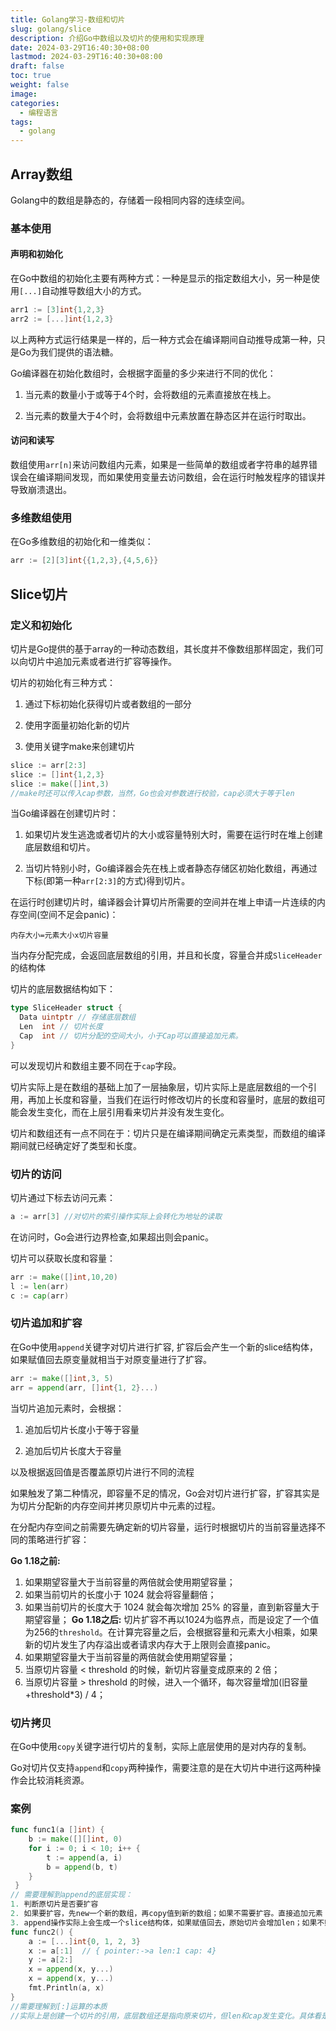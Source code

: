 ```yaml
---
title: Golang学习-数组和切片
slug: golang/slice
description: 介绍Go中数组以及切片的使用和实现原理
date: 2024-03-29T16:40:30+08:00
lastmod: 2024-03-29T16:40:30+08:00
draft: false
toc: true
weight: false
image: 
categories:
  - 编程语言
tags:
  - golang
---
```

## Array数组

Golang中的数组是静态的，存储着一段相同内容的连续空间。

### 基本使用

#### 声明和初始化

在Go中数组的初始化主要有两种方式：一种是显示的指定数组大小，另一种是使用`[...]`自动推导数组大小的方式。

```Go
arr1 := [3]int{1,2,3}
arr2 := [...]int{1,2,3}
```

以上两种方式运行结果是一样的，后一种方式会在编译期间自动推导成第一种，只是Go为我们提供的语法糖。

Go编译器在初始化数组时，会根据字面量的多少来进行不同的优化：

1. 当元素的数量小于或等于4个时，会将数组的元素直接放在栈上。
    
2. 当元素的数量大于4个时，会将数组中元素放置在静态区并在运行时取出。
    

#### 访问和读写

数组使用`arr[n]`来访问数组内元素，如果是一些简单的数组或者字符串的越界错误会在编译期间发现，而如果使用变量去访问数组，会在运行时触发程序的错误并导致崩溃退出。

### 多维数组使用

在Go多维数组的初始化和一维类似：

```Go
arr := [2][3]int{{1,2,3},{4,5,6}}
```

## Slice切片

### 定义和初始化

切片是Go提供的基于array的一种动态数组，其长度并不像数组那样固定，我们可以向切片中追加元素或者进行扩容等操作。

切片的初始化有三种方式：

1. 通过下标初始化获得切片或者数组的一部分
    
2. 使用字面量初始化新的切片
    
3. 使用关键字make来创建切片
    

```Go
slice := arr[2:3]
slice := []int{1,2,3}
slice := make([]int,3) 
//make时还可以传入cap参数，当然，Go也会对参数进行校验，cap必须大于等于len
```

当Go编译器在创建切片时：

1. 如果切片发生逃逸或者切片的大小或容量特别大时，需要在运行时在堆上创建底层数组和切片。
    
2. 当切片特别小时，Go编译器会先在栈上或者静态存储区初始化数组，再通过下标(即第一种`arr[2:3]`的方式)得到切片。
    

在运行时创建切片时，编译器会计算切片所需要的空间并在堆上申请一片连续的内存空间(空间不足会panic)：

`内存大小=元素大小x切片容量`

当内存分配完成，会返回底层数组的引用，并且和长度，容量合并成`SliceHeader`的结构体

切片的底层数据结构如下：

```Go
type SliceHeader struct {
  Data uintptr // 存储底层数组
  Len  int // 切片长度
  Cap  int // 切片分配的空间大小，小于Cap可以直接追加元素。
}
```

可以发现切片和数组主要不同在于`cap`字段。

切片实际上是在数组的基础上加了一层抽象层，切片实际上是底层数组的一个引用，再加上长度和容量，当我们在运行时修改切片的长度和容量时，底层的数组可能会发生变化，而在上层引用看来切片并没有发生变化。

切片和数组还有一点不同在于：切片只是在编译期间确定元素类型，而数组的编译期间就已经确定好了类型和长度。

### 切片的访问

切片通过下标去访问元素：

```Go
a := arr[3] //对切片的索引操作实际上会转化为地址的读取
```

在访问时，Go会进行边界检查,如果超出则会panic。

切片可以获取长度和容量：

```Go
arr := make([]int,10,20)
l := len(arr)
c := cap(arr)
```

### 切片追加和扩容

在Go中使用`append`关键字对切片进行扩容, 扩容后会产生一个新的slice结构体，如果赋值回去原变量就相当于对原变量进行了扩容。

```Go
arr := make([]int,3, 5)
arr = append(arr, []int{1, 2}...)
```

当切片追加元素时，会根据：

1. 追加后切片长度小于等于容量
    
2. 追加后切片长度大于容量
    

以及根据返回值是否覆盖原切片进行不同的流程

如果触发了第二种情况，即容量不足的情况，Go会对切片进行扩容，扩容其实是为切片分配新的内存空间并拷贝原切片中元素的过程。

在分配内存空间之前需要先确定新的切片容量，运行时根据切片的当前容量选择不同的策略进行扩容：

**Go 1.18之前:**
1. 如果期望容量大于当前容量的两倍就会使用期望容量；
2. 如果当前切片的长度小于 1024 就会将容量翻倍；
3. 如果当前切片的长度大于 1024 就会每次增加 25% 的容量，直到新容量大于期望容量；
**Go 1.18之后:**
切片扩容不再以1024为临界点，而是设定了一个值为256的`threshold`。在计算完容量之后，会根据容量和元素大小相乘，如果新的切片发生了内存溢出或者请求内存大于上限则会直接panic。
1. 如果期望容量大于当前容量的两倍就会使用期望容量；
2. 当原切片容量 < threshold 的时候，新切片容量变成原来的 2 倍；
3. 当原切片容量 > threshold 的时候，进入一个循环，每次容量增加(旧容量+threshold*3) / 4；
### 切片拷贝

在Go中使用`copy`关键字进行切片的复制，实际上底层使用的是对内存的复制。

Go对切片仅支持`append`和`copy`两种操作，需要注意的是在大切片中进行这两种操作会比较消耗资源。

### 案例

```Go
func func1(a []int) { 
    b := make([][]int, 0) 
    for i := 0; i < 10; i++ { 
        t := append(a, i) 
        b = append(b, t) 
    }
 }
// 需要理解到append的底层实现：
1. 判断原切片是否要扩容
2. 如果要扩容，先new一个新的数组，再copy值到新的数组；如果不需要扩容。直接追加元素
3. append操作实际上会生成一个slice结构体，如果赋值回去，原始切片会增加len；如果不赋值回去，则len不变。
func func2() {
    a := [...]int{0, 1, 2, 3}
    x := a[:1]  // { pointer:->a len:1 cap: 4}       
    y := a[2:]          
    x = append(x, y...) 
    x = append(x, y...)
    fmt.Println(a, x)
}
//需要理解到[:]运算的本质
//实际上是创建一个切片的引用，底层数组还是指向原来切片，但len和cap发生变化。具体看是如何切割。
```